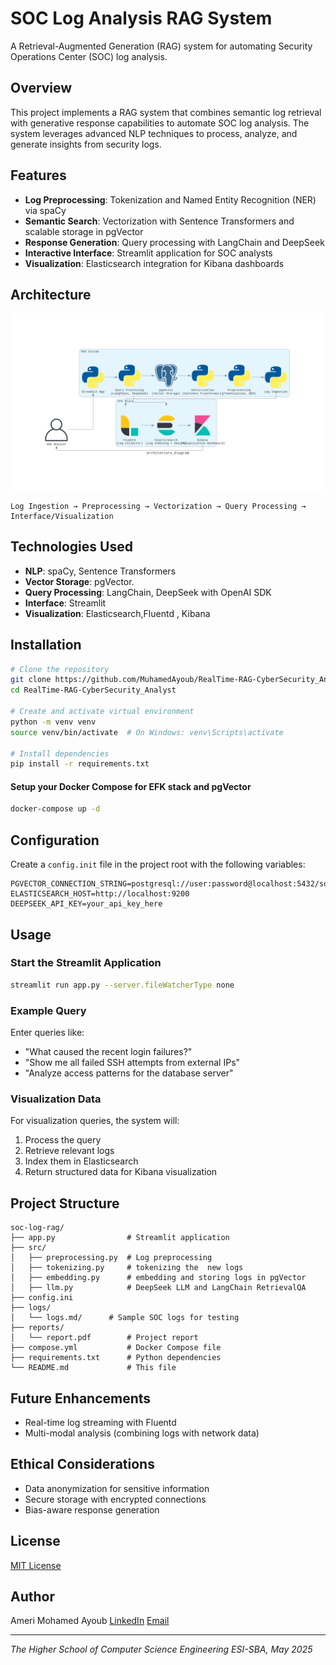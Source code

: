 # SOC Log Analysis RAG System

A Retrieval-Augmented Generation (RAG) system for automating Security Operations Center (SOC) log analysis.

## Overview

This project implements a RAG system that combines semantic log retrieval with generative response capabilities to automate SOC log analysis. The system leverages advanced NLP techniques to process, analyze, and generate insights from security logs.

## Features

- **Log Preprocessing**: Tokenization and Named Entity Recognition (NER) via spaCy
- **Semantic Search**: Vectorization with Sentence Transformers and scalable storage in pgVector
- **Response Generation**: Query processing with LangChain and DeepSeek
- **Interactive Interface**: Streamlit application for SOC analysts
- **Visualization**: Elasticsearch integration for Kibana dashboards

## Architecture

<!-- add arch image -->

![Architecture Diagram](assets/architecture_diagram.png)
```
Log Ingestion → Preprocessing → Vectorization → Query Processing → Interface/Visualization
```

## Technologies Used

- **NLP**: spaCy, Sentence Transformers
- **Vector Storage**: pgVector. 
- **Query Processing**: LangChain, DeepSeek with OpenAI SDK
- **Interface**: Streamlit
- **Visualization**: Elasticsearch,Fluentd , Kibana

## Installation

```bash
# Clone the repository
git clone https://github.com/MuhamedAyoub/RealTime-RAG-CyberSecurity_Analyst.git
cd RealTime-RAG-CyberSecurity_Analyst

# Create and activate virtual environment
python -m venv venv
source venv/bin/activate  # On Windows: venv\Scripts\activate

# Install dependencies
pip install -r requirements.txt


```
#### Setup your Docker Compose for EFK stack and pgVector

```bash
docker-compose up -d
```

## Configuration

Create a `config.init` file in the project root with the following variables:

```
PGVECTOR_CONNECTION_STRING=postgresql://user:password@localhost:5432/soc_logs
ELASTICSEARCH_HOST=http://localhost:9200
DEEPSEEK_API_KEY=your_api_key_here
```

## Usage

### Start the Streamlit Application

```bash
streamlit run app.py --server.fileWatcherType none

```

### Example Query

Enter queries like:

- "What caused the recent login failures?"
- "Show me all failed SSH attempts from external IPs"
- "Analyze access patterns for the database server"

### Visualization Data

For visualization queries, the system will:
1. Process the query
2. Retrieve relevant logs
3. Index them in Elasticsearch
4. Return structured data for Kibana visualization

## Project Structure

```
soc-log-rag/
├── app.py                # Streamlit application
├── src/
│   ├── preprocessing.py  # Log preprocessing 
│   ├── tokenizing.py     # tokenizing the  new logs 
│   ├── embedding.py      # embedding and storing logs in pgVector
│   ├── llm.py            # DeepSeek LLM and LangChain RetrievalQA
├── config.ini
├── logs/
│   └── logs.md/      # Sample SOC logs for testing
├── reports/
│   └── report.pdf        # Project report
├── compose.yml           # Docker Compose file
├── requirements.txt      # Python dependencies
└── README.md             # This file
```

## Future Enhancements

- Real-time log streaming with Fluentd
- Multi-modal analysis (combining logs with network data)

## Ethical Considerations

- Data anonymization for sensitive information
- Secure storage with encrypted connections
- Bias-aware response generation

## License

[MIT License](LICENSE)

## Author

Ameri Mohamed Ayoub
[LinkedIn](https://www.linkedin.com/in/mohamed-ayoub-ameri-68935a221/)
[Email](mailto:ma.ameri@esi-sba.dz)

---

*The Higher School of Computer Science Engineering ESI-SBA, May 2025*
